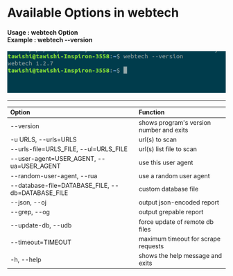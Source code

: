 <h1>Available Options in webtech</h1>

<h4>Usage : webtech Option<br>
Example : webtech --version</h4>
<img src ="webtech/example.png">

---
|Option|Function|
|:---|:---|
|--version|shows program's version number and exits|
|-u URLS, --urls=URLS|url(s) to scan|
|--urls-file=URLS_FILE, --ul=URLS_FILE|url(s) list file to scan|
|--user-agent=USER_AGENT, --ua=USER_AGENT|use this user agent|
|--random-user-agent, --rua|use a random user agent|
|--database-file=DATABASE_FILE, --db=DATABASE_FILE|custom database file|
|--json, --oj|output json-encoded report|
|--grep, --og|output grepable report|
|--update-db, --udb|force update of remote db files|
|--timeout=TIMEOUT|maximum timeout for scrape requests|
|-h, --help|shows the help message and exits|
